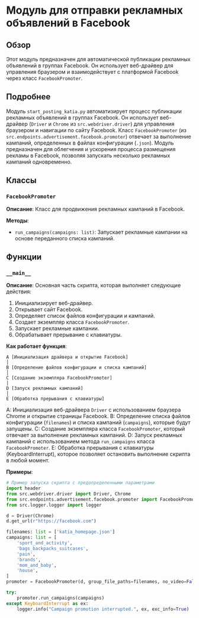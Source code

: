 # Модуль для отправки рекламных объявлений в Facebook

## Обзор

Этот модуль предназначен для автоматической публикации рекламных объявлений в группах Facebook. Он использует веб-драйвер для управления браузером и взаимодействует с платформой Facebook через класс `FacebookPromoter`.

## Подробнее

Модуль `start_posting_katia.py` автоматизирует процесс публикации рекламных объявлений в группах Facebook. Он использует веб-драйвер (`Driver` и `Chrome` из `src.webdriver.driver`) для управления браузером и навигации по сайту Facebook. Класс `FacebookPromoter` (из `src.endpoints.advertisement.facebook.promoter`) отвечает за выполнение кампаний, определенных в файлах конфигурации (`.json`). Модуль предназначен для облегчения и ускорения процесса размещения рекламы в Facebook, позволяя запускать несколько рекламных кампаний одновременно.

## Классы

### `FacebookPromoter`

**Описание**: Класс для продвижения рекламных кампаний в Facebook.

**Методы**:

-   `run_campaigns(campaigns: list)`: Запускает рекламные кампании на основе переданного списка кампаний.

## Функции

### `__main__`

**Описание**: Основная часть скрипта, которая выполняет следующие действия:

1.  Инициализирует веб-драйвер.
2.  Открывает сайт Facebook.
3.  Определяет список файлов конфигурации и кампаний.
4.  Создает экземпляр класса `FacebookPromoter`.
5.  Запускает рекламные кампании.
6.  Обрабатывает прерывание с клавиатуры.

**Как работает функция**:

```
A [Инициализация драйвера и открытие Facebook]
│
B [Определение файлов конфигурации и списка кампаний]
│
C [Создание экземпляра FacebookPromoter]
│
D [Запуск рекламных кампаний]
│
E [Обработка прерывания с клавиатуры]
```

A: Инициализация веб-драйвера `Driver` с использованием браузера Chrome и открытие страницы Facebook.
B: Определение списка файлов конфигурации (`filenames`) и списка кампаний (`campaigns`), которые будут запущены.
C: Создание экземпляра класса `FacebookPromoter`, который отвечает за выполнение рекламных кампаний.
D: Запуск рекламных кампаний с использованием метода `run_campaigns` класса `FacebookPromoter`.
E: Обработка прерывания с клавиатуры (KeyboardInterrupt), которое позволяет остановить выполнение скрипта в любой момент.

**Примеры**:

```python
# Пример запуска скрипта с предопределенными параметрами
import header
from src.webdriver.driver import Driver, Chrome
from src.endpoints.advertisement.facebook.promoter import FacebookPromoter
from src.logger.logger import logger

d = Driver(Chrome)
d.get_url(r"https://facebook.com")

filenames: list = ['katia_homepage.json']
campaigns: list = [
    'sport_and_activity',
    'bags_backpacks_suitcases',
    'pain',
    'brands',
    'mom_and_baby',
    'house',
]
promoter = FacebookPromoter(d, group_file_paths=filenames, no_video=False)

try:
    promoter.run_campaigns(campaigns)
except KeyboardInterrupt as ex:
    logger.info("Campaign promotion interrupted.", ex, exc_info=True)